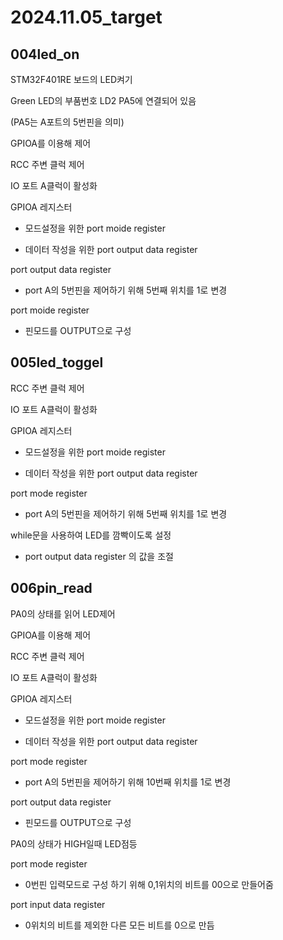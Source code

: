 # 2024.11.05_target

## 004led_on

STM32F401RE 보드의 LED켜기

Green LED의 부품번호 LD2 PA5에 연결되어 있음

(PA5는 A포트의 5번핀을 의미)

GPIOA를 이용해 제어

RCC 주변 클럭 제어

IO 포트 A클럭이 활성화


GPIOA 레지스터

- 모드설정을 위한 port moide register

- 데이터 작성을 위한 port output data register


port output data register

- port A의 5번핀을 제어하기 위해 5번째 위치를 1로 변경


port moide register

- 핀모드를 OUTPUT으로 구성 


## 005led_toggel

RCC 주변 클럭 제어

IO 포트 A클럭이 활성화


GPIOA 레지스터

- 모드설정을 위한 port moide register

- 데이터 작성을 위한 port output data register


port mode register

- port A의 5번핀을 제어하기 위해 5번째 위치를 1로 변경


while문을 사용하여 LED를 깜빡이도록 설정

- port output data register 의 값을 조절


## 006pin_read


PA0의 상태를 읽어 LED제어


GPIOA를 이용해 제어


RCC 주변 클럭 제어

IO 포트 A클럭이 활성화


GPIOA 레지스터

- 모드설정을 위한 port moide register

- 데이터 작성을 위한 port output data register


port mode register

- port A의 5번핀을 제어하기 위해 10번째 위치를 1로 변경


port output data register

- 핀모드를 OUTPUT으로 구성 


PA0의 상태가 HIGH일때 LED점등


port mode register

- 0번핀 입력모드로 구성 하기 위해 0,1위치의 비트를 00으로 만들어줌
 

port input data register
- 0위치의 비트를 제외한 다른 모든 비트를 0으로 만듬


